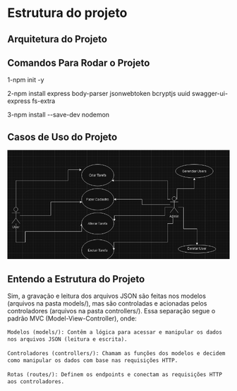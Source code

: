 # Estrutura do projeto

## Arquitetura do Projeto



## Comandos Para Rodar o Projeto

1-npm init -y

2-npm install express body-parser jsonwebtoken bcryptjs uuid swagger-ui-express fs-extra

3-npm install --save-dev nodemon


## Casos de Uso do Projeto 

![casos de uso](/pics/caso-de-uso-2.png)


## Entendo a Estrutura do Projeto 


Sim, a gravação e leitura dos arquivos JSON são feitas nos modelos (arquivos na pasta models/), mas são controladas e acionadas pelos controladores (arquivos na pasta controllers/). Essa separação segue o padrão MVC (Model-View-Controller), onde:

    Modelos (models/): Contêm a lógica para acessar e manipular os dados nos arquivos JSON (leitura e escrita).

    Controladores (controllers/): Chamam as funções dos modelos e decidem como manipular os dados com base nas requisições HTTP.
    
    Rotas (routes/): Definem os endpoints e conectam as requisições HTTP aos controladores.